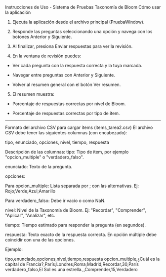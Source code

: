 Instrucciones de Uso - Sistema de Pruebas Taxonomía de Bloom
Cómo usar la aplicación

1. Ejecuta la aplicación desde el archivo principal (PruebaWindow).

2. Responde las preguntas seleccionando una opción y navega con los botones Anterior y Siguiente.

3. Al finalizar, presiona Enviar respuestas para ver la revisión.

4. En la ventana de revisión puedes:

- Ver cada pregunta con la respuesta correcta y la tuya marcada.

- Navegar entre preguntas con Anterior y Siguiente.

- Volver al resumen general con el botón Ver resumen.

5. El resumen muestra:

- Porcentaje de respuestas correctas por nivel de Bloom.

- Porcentaje de respuestas correctas por tipo de ítem.

--------------------------------------------------------------------------------------------

Formato del archivo CSV para cargar ítems (items_tarea2.csv)
El archivo CSV debe tener las siguientes columnas (con encabezado):

tipo, enunciado, opciones, nivel, tiempo, respuesta

Descripción de las columnas:
tipo: Tipo de ítem, por ejemplo "opcion_multiple" o "verdadero_falso".

enunciado: Texto de la pregunta.

opciones:

Para opcion_multiple: Lista separada por ; con las alternativas. Ej: Rojo;Verde;Azul;Amarillo

Para verdadero_falso: Debe ir vacío o como NaN.

nivel: Nivel de la Taxonomía de Bloom. Ej: "Recordar", "Comprender", "Aplicar", "Analizar", etc.

tiempo: Tiempo estimado para responder la pregunta (en segundos).

respuesta: Texto exacto de la respuesta correcta. En opción múltiple debe coincidir con una de las opciones.

Ejemplo:

tipo,enunciado,opciones,nivel,tiempo,respuesta
opcion_multiple,¿Cuál es la capital de Francia?,París;Londres;Roma;Madrid,Recordar,30,París
verdadero_falso,El Sol es una estrella.,,Comprender,15,Verdadero
